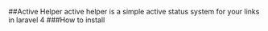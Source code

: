 ##Active Helper
active helper is a simple active status system for your links in laravel 4
###How to install






